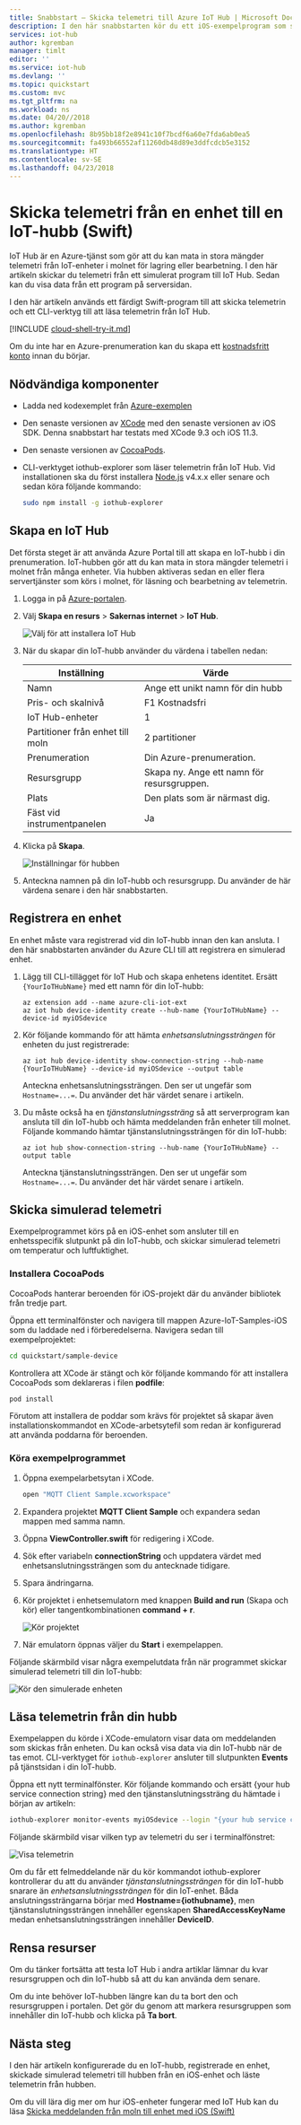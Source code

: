 ```yaml
---
title: Snabbstart – Skicka telemetri till Azure IoT Hub | Microsoft Docs
description: I den här snabbstarten kör du ett iOS-exempelprogram som skickar simulerad telemetri till en IoT-hubb, läser telemetrin från IoT-hubben och bearbetar den i molnet.
services: iot-hub
author: kgremban
manager: timlt
editor: ''
ms.service: iot-hub
ms.devlang: ''
ms.topic: quickstart
ms.custom: mvc
ms.tgt_pltfrm: na
ms.workload: ns
ms.date: 04/20//2018
ms.author: kgremban
ms.openlocfilehash: 8b95bb18f2e8941c10f7bcdf6a60e7fda6ab0ea5
ms.sourcegitcommit: fa493b66552af11260db48d89e3ddfcdcb5e3152
ms.translationtype: HT
ms.contentlocale: sv-SE
ms.lasthandoff: 04/23/2018
---
```

# <a name="send-telemetry-from-a-device-to-an-iot-hub-swift"></a>Skicka telemetri från en enhet till en IoT-hubb (Swift)

IoT Hub är en Azure-tjänst som gör att du kan mata in stora mängder telemetri från IoT-enheter i molnet för lagring eller bearbetning. I den här artikeln skickar du telemetri från ett simulerat program till IoT Hub. Sedan kan du visa data från ett program på serversidan. 

I den här artikeln används ett färdigt Swift-program till att skicka telemetrin och ett CLI-verktyg till att läsa telemetrin från IoT Hub. 

[!INCLUDE [cloud-shell-try-it.md](../../includes/cloud-shell-try-it.md)]

Om du inte har en Azure-prenumeration kan du skapa ett [kostnadsfritt konto](https://azure.microsoft.com/free/?WT.mc_id=A261C142F) innan du börjar.

## <a name="prerequisites"></a>Nödvändiga komponenter

- Ladda ned kodexemplet från [Azure-exemplen](https://github.com/Azure-Samples/azure-iot-samples-ios/archive/master.zip) 
- Den senaste versionen av [XCode](https://developer.apple.com/xcode/) med den senaste versionen av iOS SDK. Denna snabbstart har testats med XCode 9.3 och iOS 11.3.
- Den senaste versionen av [CocoaPods](https://guides.cocoapods.org/using/getting-started.html).
- CLI-verktyget iothub-explorer som läser telemetrin från IoT Hub. Vid installationen ska du först installera [Node.js](https://nodejs.org) v4.x.x eller senare och sedan köra följande kommando: 

   ```sh
   sudo npm install -g iothub-explorer
   ```

## <a name="create-an-iot-hub"></a>Skapa en IoT Hub

Det första steget är att använda Azure Portal till att skapa en IoT-hubb i din prenumeration. IoT-hubben gör att du kan mata in stora mängder telemetri i molnet från många enheter. Via hubben aktiveras sedan en eller flera servertjänster som körs i molnet, för läsning och bearbetning av telemetrin.

1. Logga in på [Azure-portalen](http://portal.azure.com).

1. Välj **Skapa en resurs** > **Sakernas internet** > **IoT Hub**. 

   ![Välj för att installera IoT Hub](media/quickstart-send-telemetry-ios/selectiothub.png)

1. När du skapar din IoT-hubb använder du värdena i tabellen nedan:

    | Inställning | Värde |
    | ------- | ----- |
    | Namn | Ange ett unikt namn för din hubb |
    | Pris- och skalnivå | F1 Kostnadsfri |
    | IoT Hub-enheter | 1 |
    | Partitioner från enhet till moln | 2 partitioner |
    | Prenumeration | Din Azure-prenumeration. |
    | Resursgrupp | Skapa ny. Ange ett namn för resursgruppen. |
    | Plats | Den plats som är närmast dig. |
    | Fäst vid instrumentpanelen | Ja |

1. Klicka på **Skapa**.  

   ![Inställningar för hubben](media/quickstart-send-telemetry-ios/hubdefinition.png)

1. Anteckna namnen på din IoT-hubb och resursgrupp. Du använder de här värdena senare i den här snabbstarten.

## <a name="register-a-device"></a>Registrera en enhet

En enhet måste vara registrerad vid din IoT-hubb innan den kan ansluta. I den här snabbstarten använder du Azure CLI till att registrera en simulerad enhet.

1. Lägg till CLI-tillägget för IoT Hub och skapa enhetens identitet. Ersätt `{YourIoTHubName}` med ett namn för din IoT-hubb:

   ```azurecli-interactive
   az extension add --name azure-cli-iot-ext
   az iot hub device-identity create --hub-name {YourIoTHubName} --device-id myiOSdevice
   ```

1. Kör följande kommando för att hämta _enhetsanslutningssträngen_ för enheten du just registrerade:

   ```azurecli-interactive
   az iot hub device-identity show-connection-string --hub-name {YourIoTHubName} --device-id myiOSdevice --output table
   ```

   Anteckna enhetsanslutningssträngen. Den ser ut ungefär som `Hostname=...=`. Du använder det här värdet senare i artikeln.

1. Du måste också ha en _tjänstanslutningssträng_ så att serverprogram kan ansluta till din IoT-hubb och hämta meddelanden från enheter till molnet. Följande kommando hämtar tjänstanslutningssträngen för din IoT-hubb:

   ```azurecli-interactive
   az iot hub show-connection-string --hub-name {YourIoTHubName} --output table
   ```

   Anteckna tjänstanslutningssträngen. Den ser ut ungefär som `Hostname=...=`. Du använder det här värdet senare i artikeln.

## <a name="send-simulated-telemetry"></a>Skicka simulerad telemetri

Exempelprogrammet körs på en iOS-enhet som ansluter till en enhetsspecifik slutpunkt på din IoT-hubb, och skickar simulerad telemetri om temperatur och luftfuktighet. 

### <a name="install-cocoapods"></a>Installera CocoaPods

CocoaPods hanterar beroenden för iOS-projekt där du använder bibliotek från tredje part.

Öppna ett terminalfönster och navigera till mappen Azure-IoT-Samples-iOS som du laddade ned i förberedelserna. Navigera sedan till exempelprojektet:

```sh
cd quickstart/sample-device
```

Kontrollera att XCode är stängt och kör följande kommando för att installera CocoaPods som deklareras i filen **podfile**:

```sh
pod install
```

Förutom att installera de poddar som krävs för projektet så skapar även installationskommandot en XCode-arbetsytefil som redan är konfigurerad att använda poddarna för beroenden. 

### <a name="run-the-sample-application"></a>Köra exempelprogrammet 

1. Öppna exempelarbetsytan i XCode.

   ```sh
   open "MQTT Client Sample.xcworkspace"
   ```

2. Expandera projektet **MQTT Client Sample** och expandera sedan mappen med samma namn.  
3. Öppna **ViewController.swift** för redigering i XCode. 
4. Sök efter variabeln **connectionString** och uppdatera värdet med enhetsanslutningssträngen som du antecknade tidigare.
5. Spara ändringarna. 
6. Kör projektet i enhetsemulatorn med knappen **Build and run** (Skapa och kör) eller tangentkombinationen **command + r**. 

   ![Kör projektet](media/quickstart-send-telemetry-ios/run-sample.png)

7. När emulatorn öppnas väljer du **Start** i exempelappen.

Följande skärmbild visar några exempelutdata från när programmet skickar simulerad telemetri till din IoT-hubb:

   ![Kör den simulerade enheten](media/quickstart-send-telemetry-ios/view-d2c.png)

## <a name="read-the-telemetry-from-your-hub"></a>Läsa telemetrin från din hubb

Exempelappen du körde i XCode-emulatorn visar data om meddelanden som skickas från enheten. Du kan också visa data via din IoT-hubb när de tas emot. CLI-verktyget för `iothub-explorer` ansluter till slutpunkten **Events** på tjänstsidan i din IoT-hubb. 

Öppna ett nytt terminalfönster. Kör följande kommando och ersätt {your hub service connection string} med den tjänstanslutningssträng du hämtade i början av artikeln:

```sh
iothub-explorer monitor-events myiOSdevice --login "{your hub service connection string}"
```

Följande skärmbild visar vilken typ av telemetri du ser i terminalfönstret:

![Visa telemetrin](media/quickstart-send-telemetry-ios/view-telemetry.png)

Om du får ett felmeddelande när du kör kommandot iothub-explorer kontrollerar du att du använder *tjänstanslutningssträngen* för din IoT-hubb snarare än *enhetsanslutningssträngen* för din IoT-enhet. Båda anslutningssträngarna börjar med **Hostname={iothubname}**, men tjänstanslutningssträngen innehåller egenskapen **SharedAccessKeyName** medan enhetsanslutningssträngen innehåller **DeviceID**. 

## <a name="clean-up-resources"></a>Rensa resurser

Om du tänker fortsätta att testa IoT Hub i andra artiklar lämnar du kvar resursgruppen och din IoT-hubb så att du kan använda dem senare.

Om du inte behöver IoT-hubben längre kan du ta bort den och resursgruppen i portalen. Det gör du genom att markera resursgruppen som innehåller din IoT-hubb och klicka på **Ta bort**.

## <a name="next-steps"></a>Nästa steg

I den här artikeln konfigurerade du en IoT-hubb, registrerade en enhet, skickade simulerad telemetri till hubben från en iOS-enhet och läste telemetrin från hubben. 

Om du vill lära dig mer om hur iOS-enheter fungerar med IoT Hub kan du läsa [Skicka meddelanden från moln till enhet med iOS (Swift)](iot-hub-ios-swift-c2d.md)

<!-- Links -->
[lnk-process-d2c-tutorial]: iot-hub-csharp-csharp-process-d2c.md
[lnk-device-management]: iot-hub-node-node-device-management-get-started.md
[lnk-iot-edge]: ../iot-edge/tutorial-simulate-device-linux.md
[lnk-connect-device]: https://azure.microsoft.com/develop/iot/
